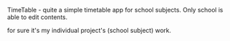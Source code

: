 TimeTable - quite a simple timetable app for 
school subjects. Only school is able to edit
contents. 

for sure it's my individual project's (school 
subject) work. 
 
